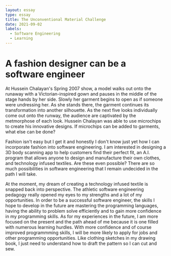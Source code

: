 ```yaml
---
layout: essay
type: essay
title: The Unconventional Material Challenge
date: 2021-09-02
labels: 
  - Software Engineering
  - Learning
---
```


# A fashion designer can be a software engineer

At Hussein Chalayan's Spring 2007 show, a model walks out onto the runaway with a Victorian-inspired gown and pauses in the middle of the
stage hands by her side. Slowly her garment begins to open as if someone were undressing her. As she stands there, the garment continues 
its transformation into another silhouette. As the next five looks individually come out onto the runway, the audience are captivated
by the metmorphose of each look. Hussein Chalayan was able to use microchips to create his innovative designs. If microchips can be added
to garments, what else can be done? 

Fashion isn't easy but I get it and honestly I don't know just yet how I can incorporate fashion into software engineering. I am interested in 
designing a 3D body scanning app to help customers find their perfect fit, an A.I. program that allows anyone to design and manufacture their
own clothes, and technology infused textiles. Are these even possible? There are so much possibilities in software engineering that I remain 
undecided in the path I will take. 

At the moment, my dream of creating a technology infused textile is snapped back into perspective. The athletic software engineering pedagogy
really opened my eyes to my strengths and a lot of my opportunities. In order to be a successful software engineer, the skills I hope to 
develop in the future are mastering the programming languages, having the ability to problem solve efficiently and to gain more confidence in 
my programming skills. As for my experiences in the future, I am more focused on the present and the path ahead of me because it is one filled
with numerous learning hurdles. With more confidence and of course improved programmming skills, I will be more likely to apply for jobs and 
other programming opportunities. Like clothing sketches in my drawing book, I just need to understand how to draft the pattern so I can cut and 
sew. 



